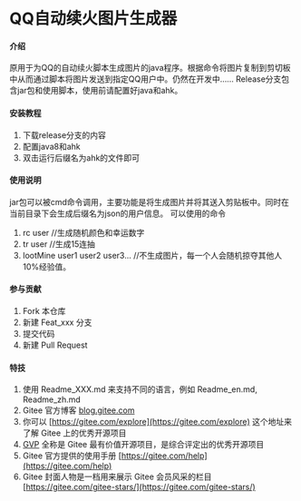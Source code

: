 # QQ自动续火图片生成器

#### 介绍
原用于为QQ的自动续火脚本生成图片的java程序。根据命令将图片复制到剪切板中从而通过脚本将图片发送到指定QQ用户中。仍然在开发中……
Release分支包含jar包和使用脚本，使用前请配置好java和ahk。


#### 安装教程

1.  下载release分支的内容
2.  配置java8和ahk
3.  双击运行后缀名为ahk的文件即可

#### 使用说明

jar包可以被cmd命令调用，主要功能是将生成图片并将其送入剪贴板中。同时在当前目录下会生成后缀名为json的用户信息。
可以使用的命令
1.  rc user //生成随机颜色和幸运数字
2.  tr user //生成15连抽
3.  lootMine user1 user2 user3... //不生成图片，每一个人会随机掠夺其他人10%经验值。

#### 参与贡献

1.  Fork 本仓库
2.  新建 Feat_xxx 分支
3.  提交代码
4.  新建 Pull Request


#### 特技

1.  使用 Readme\_XXX.md 来支持不同的语言，例如 Readme\_en.md, Readme\_zh.md
2.  Gitee 官方博客 [blog.gitee.com](https://blog.gitee.com)
3.  你可以 [https://gitee.com/explore](https://gitee.com/explore) 这个地址来了解 Gitee 上的优秀开源项目
4.  [GVP](https://gitee.com/gvp) 全称是 Gitee 最有价值开源项目，是综合评定出的优秀开源项目
5.  Gitee 官方提供的使用手册 [https://gitee.com/help](https://gitee.com/help)
6.  Gitee 封面人物是一档用来展示 Gitee 会员风采的栏目 [https://gitee.com/gitee-stars/](https://gitee.com/gitee-stars/)
